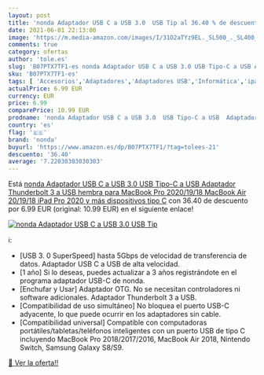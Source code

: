 ```yaml
---
layout: post
title: 'nonda Adaptador USB C a USB 3.0  USB Tip al 36.40 % de descuento'
date: 2021-06-01 22:13:00
image: 'https://m.media-amazon.com/images/I/31O2aTYz9EL._SL500_._SL400_.jpg'
comments: true
category: ofertas
author: 'tole.es'
slug: 'B07PTX7TF1-es nonda Adaptador USB C a USB 3.0 USB Tipo-C a USB Adaptador...'
sku: 'B07PTX7TF1-es'
tags: [ 'Accesorios','Adaptadores','Adaptadores USB','Informática','ipad','nonda', ]
actualPrice: 6.99 EUR
currency: EUR
price: 6.99
comparePrice: 10.99 EUR
prodname: 'nonda Adaptador USB C a USB 3.0  USB Tipo-C a USB  Adaptador Thunderbolt 3 a USB hembra para MacBook Pro 2020/19/18  MacBook Air 20/19/18  iPad Pro 2020 y más dispositivos tipo C'
country: 'es'
flag: '🇪🇸'
brand: 'nonda'
buyurl: 'https://www.amazon.es/dp/B07PTX7TF1/?tag=tolees-21'
descuento: '36.40'
average: '7.22030303030303'
---
```


Está [nonda Adaptador USB C a USB 3.0  USB Tipo-C a USB  Adaptador Thunderbolt 3 a USB hembra para MacBook Pro 2020/19/18  MacBook Air 20/19/18  iPad Pro 2020 y más dispositivos tipo C](https://www.amazon.es/dp/B07PTX7TF1/?tag=tolees-21) con 36.40 de descuento por 6.99 EUR (original: 10.99 EUR) en el siguiente enlace!

[![nonda Adaptador USB C a USB 3.0  USB Tip](https://m.media-amazon.com/images/I/31O2aTYz9EL._SL500_._SL400_.jpg)](https://www.amazon.es/dp/B07PTX7TF1/?tag=tolees-21)

ℹ️:

- [USB 3. 0 SuperSpeed] hasta 5Gbps de velocidad de transferencia de datos. Adaptador USB C a USB de alta velocidad.
- [1 año] Si lo deseas, puedes actualizar a 3 años registrándote en el programa adaptador USB-C de nonda.
- [Enchufar y Usar] Adaptador OTG. No se necesitan controladores ni software adicionales. Adaptador Thunderbolt 3 a USB.
- [Compatibilidad de uso simultáneo] No bloquea el puerto USB-C adyacente, lo que puede ocurrir en los adaptadores sin cable.
- [Compatibilidad universal] Compatible con computadoras portátiles/tabletas/teléfonos inteligentes con un puerto USB de tipo C incluyendo MacBook Pro 2018/2017/2016, MacBook Air 2018, Nintendo Switch, Samsung Galaxy S8/S9.

[🛒 Ver la oferta!!](https://www.amazon.es/dp/B07PTX7TF1/?tag=tolees-21)
